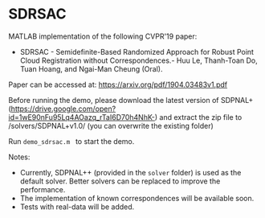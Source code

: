 # SDRSAC

MATLAB implementation of the following CVPR'19 paper:
* SDRSAC - Semidefinite-Based Randomized Approach for Robust Point Cloud Registration without Correspondences.- Huu Le, Thanh-Toan Do, Tuan Hoang, and Ngai-Man Cheung (Oral).

Paper can be accessed at: https://arxiv.org/pdf/1904.03483v1.pdf

Before running the demo, please download the latest version of SDPNAL+ (https://drive.google.com/open?id=1wE90nFu95Lq4AOazq_rTaI6D70h4NhK-) and extract the zip file  to /solvers/SDPNAL+v1.0/ (you can overwrite the existing folder)



Run ``demo_sdrsac.m `` to start the demo.

Notes: 
* Currently, SDPNAL++ (provided in the ``solver`` folder) is used as the default solver. Better solvers can be replaced to improve the performance.
* The implementation of known correspondences will be available soon.
* Tests with real-data will be added.
